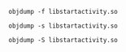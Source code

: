 ```shell
objdump -f libstartactivity.so
```


```shell
objdump -s libstartactivity.so
```


```shell
objdump -S libstartactivity.so
```